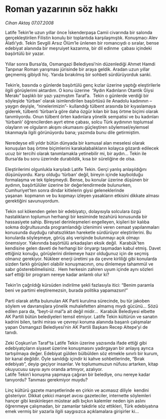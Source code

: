 # Roman yazarının söz hakkı

*Cihan Aktaş 07.07.2008*

<div class="taraf_structure_2col_1zq">
<div class="margen_n">



 <p>Latife Tekin’le uzun yıllar önce İskenderpaşa Camii civarında bir salonda gerçekleştirilen Filistin konulu bir toplantıda karşılaşmıştık. Konuşmacı Alev Alatlı’ydı. Tekin Sevgili Arsız Ölüm’le ünlenen bir romancıydı o sıralar, bense edebiyat alanında bir meşruiyet kazanma, bir dil edinme  çabası içindeki başörtülü bir yazar. <br/>
<br/>
Yıllar sonra Bursa’da, Osmangazi Belediyesi’nin düzenlediği Ahmet Hamdi Tanpınar Roman yarışması jürisinde bir araya geldik. Aradan uzun yıllar geçmemiş gibiydi hiç. Yarıda bırakılmış bir sohbeti sürdürüyorduk sanki. <br/>
<br/>
Tekin’e, basında o günlerde başörtülü genç kızlar üzerine yaptığı eleştirilerle ilgili görüşlerimi aktardım. O konu üzerine  “Aydın Kadınların Otantik Giysi Merakı” başlıklı bir yazı yazmıştım Taraf’a.  Tekin o günlerde verdiği bir söyleşide ‘türban’ olarak isimlendirilen başörtüsü ile Anadolu kadınının –yaygın deyişle, “ninelerimizin”- kullandığı tülbent arasında bir kıyaslamaya giderek, tülbenti ‘türban’a göre daha özgür kılan bir baş örtme biçimi olarak tanımlıyordu. Onun tülbent örten kadınlara yönelik sempatisi ve bu kadınları ‘türbanlı’ öğrencilerden ayırt etme çabası, solcu Türk aydınının toplumsal olayların ve olguların akışını okumasını güçleştiren söylemsel/eylemsel tıkanmayla ilgili görünüyordu bana; yazımda bunu dile getirmiştim. <br/>
<br/>
Neredeyse elli yıldır bütün dünyada bir kamusal alan meselesi olarak konuşulan baş örtme biçimlerini karakalabalıkların kolayca gözardı edilecek ucuz bir tercihi olarak tanımlamakla yetinebilir mi, bir aydın... Tekin ile Bursa’da bu soru üzerinde durabildik, kısa bir süreliğine de olsa. <br/>
<br/>
Eleştirilerimi olgunlukla karşıladı Latife Tekin. Gerçi yanlış anlaşıldığını düşünüyordu. Karşı olduğu ‘türban’ değil, bireyin içinde kaybolduğu formalaşma ve tek tipleşmeydi. Bense, bu konular üzerine düşünen bir aydının, başörtülüler üzerine bir değerlendirmede bulunurken, Cumhuriyet’ten sonra dindar kitlelerin giysi geleneklerinde yaşanan  kopmanın ve bu kopmayı izleyen yasakların etkisini dikkate alması gerektiğini savunuyordum. <br/>
<br/>
Tekin sol kökenden gelen bir edebiyatçı, dolayısıyla solculara özgü hastalıkların toplumun herhangi bir kesiminde tezahürü konusunda bir hassasiyete sahip. Bireysel derinleşmeleri engelleyen, kişileri bir kalıba sokma doğrultusunda programlandığı izlenimini veren cemaat yapılanmaları konusunda duyduğu rahatsızlıktan hareketle sürdürüyor eleştirilerini. Bu konularda söyleşmeye, görüş alış verişinde bulunmayı açık olmayı önemsiyor. Yakınında başörtülü arkadaşları eksik değil.  Karabük’ten kendisine gelen daveti de herhangi bir önyargı taşımadan kabul etmiş. Davet ettiğiniz konuğu, görüşlerini dinlemeye hazır olduğunuz için de seçmiş olmanız gerekiyor. Nükleer enerji üretimi ya da çevre kirliliği gibi konularda sizden farklı görüşleri olabilir konuşmacının, onu dinlemeye tahammül ve sabır gösterebilmelisiniz.  Hem herkesin zahiren uyum içinde aynı sözleri sarf ettiği bir program nereye kadar anlamlı olur ki?<br/>
<br/>
Tekin’in çağrıldığı kürsüden indirilme şekli fazlasıyla itici: “Benim paramla beni ve partimi eleştiremezsin, burada politika yapamazsın!” <br/>
<br/>
Parti olarak atıfta bulunulan AK Parti kurulma sürecinde, bu tür jakoben söylem ve davranışlara yönelik muhalefetten almamış mıydı gücünü… Sözü edilen para da, “beyt-ül mal”a ait değil midir...  Karabük Belediyesi elbette AK Partili bütün belediyeleri temsil etmiyor. Latife Tekin kültürün ve sanatın kadrini bilen, tarihi mirası ve çevreyi koruma alanında başarılı çalışmalar yapan Osmangazi Belediyesi’nin AK Partili Başkanı Recep Altepe’yi de tanıdı. <br/>
  <br/>
Zeki Coşkun’un Taraf’ta Latife Tekin üzerine yazısında ifade ettiği gibi edebiyatçıların siyaset üzerine konuşmasını yadırgayan bir anlayış ayrıca tartışılmaya değer. Edebiyat gülden bülbülden söz etmekle sınırlı bir kurum, bir kanal değildir. Öyle sanıldığı içindir ki kahve sohbetlerinde, “Bırak edebiyatı”, deyip geçiyor insanlar. Ve toplumumuzun nüfusu artarken, kitap okuyucusu sayısı aynı oranda artmıyor, azalıyor. <br/>
Latife Tekin’i konuşma yapmaya çağıran bir belediye, onu nereye kadar tanıyordu? Tanıması gerekmiyor muydu? <br/>
<br/>
 Linç kültürü gazete manşetlerinde en çirkin ve acımasız diliyle  kendini gösteriyor. Dikkat çekici manşet avcısı gazeteciler, internette söylemleri hançer gibi keskinleşen müstear adlı bıçkın kalemler neden işin aslını öğrenmeye çalışmadan, bir zamanlar takdirle söz ettikleri, Türk edebiyatına emek vermiş bir yazarla ilgili saygısızca açıklamalara girişirler ki…<br/>
</p>

<br/>


<div id="taraf_not">
</div>

</div>


</div>
